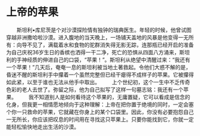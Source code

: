 # 上帝的苹果
　　斯坦利&#8226;库尼茨是个对沙漠探险情有独钟的瑞典医生。年轻的时候，他曾试图穿越非洲撒哈啦沙漠。进入腹地的当天晚上，一场铺天盖地的风暴是他变得一无所有：向导不见了，满载着水和食物的驼群消失得无影无踪，连那瓶已经开启的准备为自己庆祝36岁生日的香槟也洒得一干二净，死亡的恐惧从四面八方涌来，斯坦利的手神经质的伸进自己的口袋，“苹果！”。斯坦利从绝望中清醒过来：“我还有一个苹果！”几天后，奄奄一息的斯坦利被当地土著救起。令他们大惑不解的是，昏迷不醒的斯坦利手中攥着一个虽然完整但已经干瘪得不成样子的苹果。它被攥得如此紧，以至于谁也无法从他手中取出。 
　　上个世纪初，这个一生中不乏传奇色彩的老人去世了。弥留之际，他为自己拟写了这样一句墓志铭：我还有一个苹果。 
　　我不知道别人是如何看待这个苹果的，无庸置疑，它可以看成是信念的化身，但我更一相情愿地倾向于这种理解：上帝在把你置于绝境的同时，一定会塞个你一只救命的苹果，它就藏在你身上的某个口袋里。因此，你没有必要抱怨自己一无所长，你应该把叹息的时间用在寻找这只苹果上。只要你能找到它，你就一定能轻松愉快地走出生活的沙漠。
 